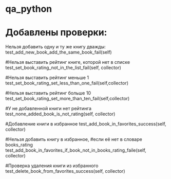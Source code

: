 # qa_python
# Добавлены проверки:
Нельзя добавить одну и ту же книгу дважды:
test_add_new_book_add_the_same_book_fail(self)

#Нельзя выставить рейтинг книге, которой нет в списке
test_set_book_rating_not_in_the_list_fail(self, collector)

#Нельзя выставить рейтинг меньше 1
test_set_book_rating_set_less_than_one_fail(self,collector)

#Нельзя выставить рейтинг больше 10
test_set_book_rating_set_more_than_ten_fail(self,collector)


#У не добавленной книги нет рейтинга
test_none_added_book_is_not_rating(self, collector)

#Добавление книги в избранное
test_add_book_in_favorites_success(self, collector)

#Нельзя добавить книгу в избранное,
#если её нет в словаре books_rating
test_add_book_in_favorites_if_book_not_in_books_rating_faile(self, collector)

#Проверка удаления книги из избранного
test_delete_book_from_favorites_success(self, collector)